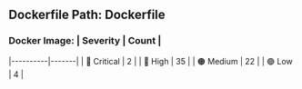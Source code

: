 ## Dockerfile Path: Dockerfile

### Docker Image: | Severity | Count |
|----------|-------|
| 🛑 Critical | 2 |
| 🔴 High | 35 |
| 🟠 Medium | 22 |
| 🟢 Low | 4 |